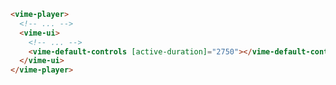 ```html {5} title="example.html"
<vime-player>
  <!-- ... -->
  <vime-ui>
    <!-- ... -->
    <vime-default-controls [active-duration]="2750"></vime-default-controls>
  </vime-ui>
</vime-player>
```
